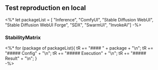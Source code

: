 ## Test reproduction en local
<%*
let packageList = [
	"Inference", 
	"ComfyUI", 
	"Stable Diffusion WebUI", 
	"Stable Diffusion WebUI Forge", 
	"SDX", 
	"SwarmUI", 
	"InvokeAI"]
-%>

### StabilityMatrix 

<%*
for (package of packageList){
    tR += "#### "  + package + "\n";
    tR += "##### Config" + "\n";
    tR += "##### Execution" + "\n";
    tR += "##### Result" + "\n";
}    
-%>
